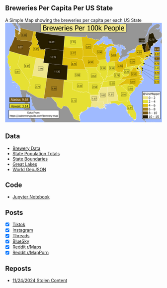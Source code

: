 ## Breweries Per Capita Per US State
A Simple Map showing the breweries per capita per each US State
![Map](Breweries_Per_Capita.png)

## Data
* [Brewery Data](https://usbreweryguide.com/brewery-map)
* [State Population Totals](https://www.census.gov/data/tables/time-series/demo/popest/2020s-state-total.html)
* [State Boundaries](https://www.census.gov/geographies/mapping-files/time-series/geo/carto-boundary-file.html)
* [Great Lakes](https://usicecenter.gov/Products/GreatLakesData)
* [World GeoJSON](https://public.opendatasoft.com/explore/dataset/world-administrative-boundaries/export/?flg=en-us)

## Code
* [Jupyter Notebook](FormatData.ipynb)

## Posts
- [x] [Tiktok](https://www.tiktok.com/@vinemapper/video/7440602267780123935)
- [x] [Instagram](https://www.instagram.com/p/DCuu_62zZxH/)
- [x] [Threads](https://www.threads.net/@vinemapper/post/DCuvAd8zVqP)
- [x] [BlueSky](https://bsky.app/profile/vinemapper.bsky.social/post/3lbnhsdoexk2r)
- [x] [Reddit r/Maps](https://www.reddit.com/r/Maps/comments/1gyaqil/breweries_per_100k_people_2023_populations/)
- [x] [Reddit r/MapPorn](https://www.reddit.com/r/MapPorn/comments/1gz0wrg/breweries_per_100k_people/)

## Reposts
* [11/24/2024 Stolen Content](https://www.reddit.com/r/MapPorn/comments/1gyrus4/breweries_per_100k_people_2023_populations/)